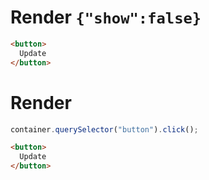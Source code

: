 # Render `{"show":false}`

```html
<button>
  Update
</button>
```


# Render
```js
container.querySelector("button").click();
```
```html
<button>
  Update
</button>
```
